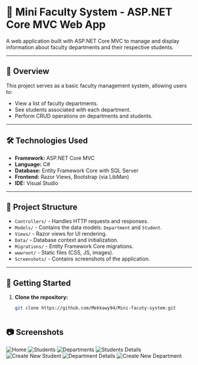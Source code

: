# 🏫 Mini Faculty System - ASP.NET Core MVC Web App

A web application built with ASP.NET Core MVC to manage and display information about faculty departments and their respective students.

---

## 📖 Overview

This project serves as a basic faculty management system, allowing users to:

- View a list of faculty departments.
- See students associated with each department.
- Perform CRUD operations on departments and students.

---

## 🛠 Technologies Used

- **Framework:** ASP.NET Core MVC
- **Language:** C#
- **Database:** Entity Framework Core with SQL Server
- **Frontend:** Razor Views, Bootstrap (via LibMan)
- **IDE:** Visual Studio

---

## 📁 Project Structure

- `Controllers/` - Handles HTTP requests and responses.
- `Models/` - Contains the data models: `Department` and `Student`.
- `Views/` - Razor views for UI rendering.
- `Data/` - Database context and initialization.
- `Migrations/` - Entity Framework Core migrations.
- `wwwroot/` - Static files (CSS, JS, images).
- `Screenshots/` - Contains screenshots of the application.

---

## 🚀 Getting Started

1. **Clone the repository:**
   ```bash
   git clone https://github.com/Mekkawy94/Mini-facuty-system.git



## 📷 Screenshots

![Home](Screenshots/Home.png)
![Students](Screenshots/Students.png)
![Departments](Screenshots/Departments.png)
![Students Details](Screenshots/Students%20Details.png)
![Create New Student](Screenshots/Create%20New%20Student.png)
![Department Details](Screenshots/Department%20Details.png)
![Create New Department](Screenshots/Create%20New%20Department.png)





 
